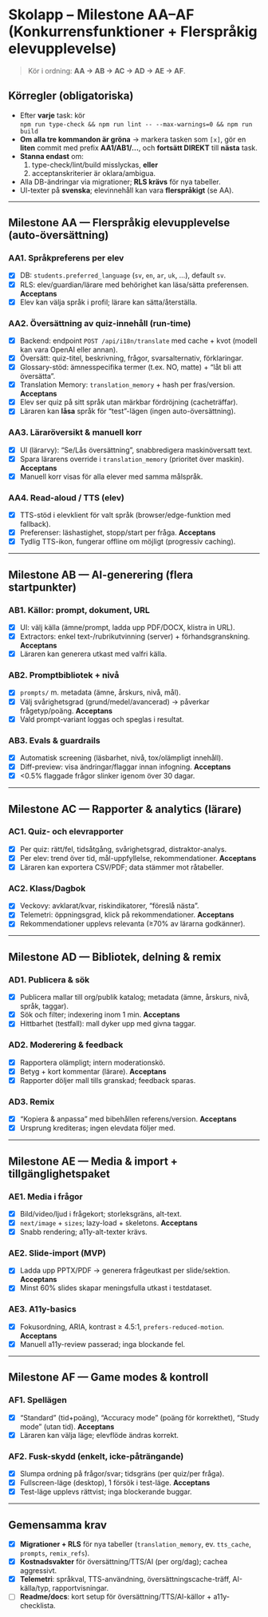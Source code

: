 # Skolapp – Milestone AA–AF (Konkurrensfunktioner + Flerspråkig elevupplevelse)

> Kör i ordning: **AA → AB → AC → AD → AE → AF**.

## Körregler (obligatoriska)
- Efter **varje** task: kör  
  `npm run type-check && npm run lint -- --max-warnings=0 && npm run build`
- **Om alla tre kommandon är gröna** → markera tasken som `[x]`, gör en **liten** commit
  med prefix **AA1/AB1/…**, och **fortsätt DIREKT** till **nästa** task.
- **Stanna endast** om:
  1) type-check/lint/build misslyckas, **eller**
  2) acceptanskriterier är oklara/ambigua.
- Alla DB-ändringar via migrationer; **RLS krävs** för nya tabeller.
- UI-texter på **svenska**; elevinnehåll kan vara **flerspråkigt** (se AA).

---

## Milestone AA — Flerspråkig elevupplevelse (auto-översättning)

### AA1. Språkpreferens per elev
- [x] DB: `students.preferred_language` (`sv`, `en`, `ar`, `uk`, …), default `sv`.
- [x] RLS: elev/guardian/lärare med behörighet kan läsa/sätta preferensen.
**Acceptans**
- [x] Elev kan välja språk i profil; lärare kan sätta/återställa.

### AA2. Översättning av quiz-innehåll (run-time)
- [x] Backend: endpoint `POST /api/i18n/translate` med cache + kvot (modell kan vara OpenAI eller annan).
- [x] Översätt: quiz-titel, beskrivning, frågor, svarsalternativ, förklaringar.
- [x] Glossary-stöd: ämnesspecifika termer (t.ex. NO, matte) + “låt bli att översätta”.
- [x] Translation Memory: `translation_memory` + hash per fras/version.
**Acceptans**
- [x] Elev ser quiz på sitt språk utan märkbar fördröjning (cacheträffar).
- [x] Läraren kan **låsa** språk för “test”-lägen (ingen auto-översättning).

### AA3. Läraröversikt & manuell korr
- [x] UI (lärarvy): “Se/Lås översättning”, snabbredigera maskinöversatt text.
- [x] Spara lärarens override i `translation_memory` (prioritet över maskin).
**Acceptans**
- [x] Manuell korr visas för alla elever med samma målspråk.

### AA4. Read-aloud / TTS (elev)
- [x] TTS-stöd i elevklient för valt språk (browser/edge-funktion med fallback).
- [x] Preferenser: läshastighet, stopp/start per fråga.
**Acceptans**
- [x] Tydlig TTS-ikon, fungerar offline om möjligt (progressiv caching).

---

## Milestone AB — AI-generering (flera startpunkter)

### AB1. Källor: prompt, dokument, URL
- [x] UI: välj källa (ämne/prompt, ladda upp PDF/DOCX, klistra in URL).
- [x] Extractors: enkel text-/rubrikutvinning (server) + förhandsgranskning.
**Acceptans**
- [x] Läraren kan generera utkast med valfri källa.

### AB2. Promptbibliotek + nivå
- [x] `prompts/` m. metadata (ämne, årskurs, nivå, mål).
- [x] Välj svårighetsgrad (grund/medel/avancerad) → påverkar frågetyp/poäng.
**Acceptans**
- [x] Vald prompt-variant loggas och speglas i resultat.

### AB3. Evals & guardrails
- [x] Automatisk screening (läsbarhet, nivå, tox/olämpligt innehåll).
- [x] Diff-preview: visa ändringar/flaggar innan infogning.
**Acceptans**
- [x] <0.5% flaggade frågor slinker igenom över 30 dagar.

---

## Milestone AC — Rapporter & analytics (lärare)

### AC1. Quiz- och elevrapporter
- [x] Per quiz: rätt/fel, tidsåtgång, svårighetsgrad, distraktor-analys.
- [x] Per elev: trend över tid, mål-uppfyllelse, rekommendationer.
**Acceptans**
- [x] Läraren kan exportera CSV/PDF; data stämmer mot råtabeller.

### AC2. Klass/Dagbok
- [x] Veckovy: avklarat/kvar, riskindikatorer, “föreslå nästa”.
- [x] Telemetri: öppningsgrad, klick på rekommendationer.
**Acceptans**
- [x] Rekommendationer upplevs relevanta (≥70% av lärarna godkänner).

---

## Milestone AD — Bibliotek, delning & remix

### AD1. Publicera & sök
- [x] Publicera mallar till org/publik katalog; metadata (ämne, årskurs, nivå, språk, taggar).
- [x] Sök och filter; indexering inom 1 min.
**Acceptans**
- [x] Hittbarhet (testfall): mall dyker upp med givna taggar.

### AD2. Moderering & feedback
- [x] Rapportera olämpligt; intern moderationskö.
- [x] Betyg + kort kommentar (lärare).
**Acceptans**
- [x] Rapporter döljer mall tills granskad; feedback sparas.

### AD3. Remix
- [x] “Kopiera & anpassa” med bibehållen referens/version.
**Acceptans**
- [x] Ursprung krediteras; ingen elevdata följer med.

---

## Milestone AE — Media & import + tillgänglighetspaket

### AE1. Media i frågor
- [x] Bild/video/ljud i frågekort; storleksgräns, alt-text.
- [x] `next/image` + `sizes`; lazy-load + skeletons.
**Acceptans**
- [x] Snabb rendering; a11y-alt-texter krävs.

### AE2. Slide-import (MVP)
- [x] Ladda upp PPTX/PDF → generera frågeutkast per slide/sektion.
**Acceptans**
- [x] Minst 60% slides skapar meningsfulla utkast i testdataset.

### AE3. A11y-basics
- [x] Fokusordning, ARIA, kontrast ≥ 4.5:1, `prefers-reduced-motion`.
**Acceptans**
- [x] Manuell a11y-review passerad; inga blockande fel.

---

## Milestone AF — Game modes & kontroll

### AF1. Spellägen
- [x] “Standard” (tid+poäng), “Accuracy mode” (poäng för korrekthet), “Study mode” (utan tid).
**Acceptans**
- [x] Läraren kan välja läge; elevflöde ändras korrekt.

### AF2. Fusk-skydd (enkelt, icke-påträngande)
- [x] Slumpa ordning på frågor/svar; tidsgräns (per quiz/per fråga).
- [x] Fullscreen-läge (desktop), 1 försök i test-läge.
**Acceptans**
- [x] Test-läge upplevs rättvist; inga blockerande buggar.

---

## Gemensamma krav
- [x] **Migrationer + RLS** för nya tabeller (`translation_memory`, ev. `tts_cache`, `prompts`, `remix_refs`).
- [x] **Kostnadsvakter** för översättning/TTS/AI (per org/dag); cachea aggressivt.
- [x] **Telemetri**: språkval, TTS-användning, översättningscache-träff, AI-källa/typ, rapportvisningar.
- [ ] **Readme/docs**: kort setup för översättning/TTS/AI-källor + a11y-checklista.

